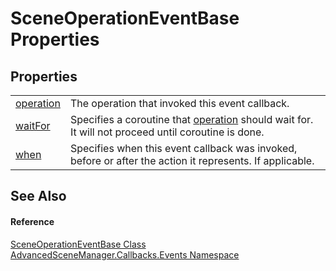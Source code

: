 # SceneOperationEventBase Properties




## Properties
<table>
<tr>
<td><a href="P_AdvancedSceneManager_Callbacks_Events_SceneOperationEventBase_operation.md">operation</a></td>
<td>The operation that invoked this event callback.</td></tr>
<tr>
<td><a href="P_AdvancedSceneManager_Callbacks_Events_SceneOperationEventBase_waitFor.md">waitFor</a></td>
<td>Specifies a coroutine that <a href="P_AdvancedSceneManager_Callbacks_Events_SceneOperationEventBase_operation.md">operation</a> should wait for. It will not proceed until coroutine is done.</td></tr>
<tr>
<td><a href="P_AdvancedSceneManager_Callbacks_Events_SceneOperationEventBase_when.md">when</a></td>
<td>Specifies when this event callback was invoked, before or after the action it represents. If applicable.</td></tr>
</table>

## See Also


#### Reference
<a href="T_AdvancedSceneManager_Callbacks_Events_SceneOperationEventBase.md">SceneOperationEventBase Class</a>  
<a href="N_AdvancedSceneManager_Callbacks_Events.md">AdvancedSceneManager.Callbacks.Events Namespace</a>  
